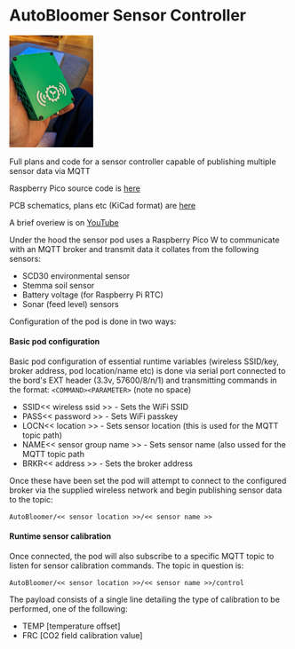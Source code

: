# AutoBloomer Sensor Controller

<img src="/images/sensor_pod_image_1.jpg" width="30%">

Full plans and code for a sensor controller capable of publishing multiple sensor data via MQTT

Raspberry Pico source code is [here](pico/src)

PCB schematics, plans etc (KiCad format) are [here](PCB/SensorPod-Board)

A brief overiew is on [YouTube](https://youtu.be/ilkXrpyaba0)

Under the hood the sensor pod uses a Raspberry Pico W to communicate with an MQTT broker and transmit data it collates from the following sensors:
- SCD30 environmental sensor
- Stemma soil sensor
- Battery voltage (for Raspberry Pi RTC)
- Sonar (feed level) sensors

Configuration of the pod is done in two ways:

#### Basic pod configuration
Basic pod configuration of essential runtime variables (wireless SSID/key, broker address, pod location/name etc) is done via serial port connected to the bord's EXT header (3.3v, 57600/8/n/1) and transmitting commands in the format: `<COMMAND><PARAMETER>` (note no space)
- SSID<< wireless ssid >> - Sets the WiFi SSID
- PASS<< password >> - Sets WiFi passkey
- LOCN<< location >> - Sets sensor location (this is used for the MQTT topic path)
- NAME<< sensor group name >> - Sets sensor name (also ussed for the MQTT topic path
- BRKR<< address >> - Sets the broker address

Once these have been set the pod will attempt to connect to the configured broker via the supplied wireless network and begin publishing sensor data to the topic:

```
AutoBloomer/<< sensor location >>/<< sensor name >>
```

#### Runtime sensor calibration
Once connected, the pod will also subscribe to a specific MQTT topic to listen for sensor calibration commands. The topic in question is:
```
AutoBloomer/<< sensor location >>/<< sensor name >>/control
```

The payload consists of a single line detailing the type of calibration to be performed, one of the following:
- TEMP [temperature offset]
- FRC [CO2 field calibration value]
